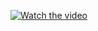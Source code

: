 [![Watch the video](https://drive.google.com/file/d/1pmoeaUq2WNiJHZmbaDyMh_xZC7_P20Fv/view?usp=sharing)]([video_url](https://drive.google.com/file/d/1zQuuV3LovuX9Zk1plf6YjAEBhKhFz9B7/view?usp=sharing))
